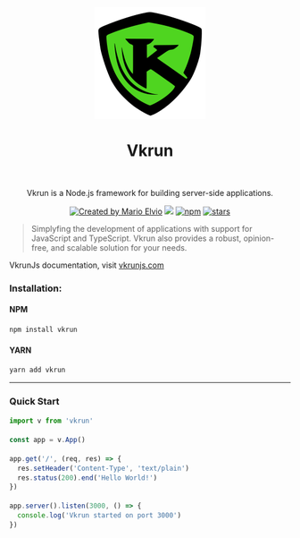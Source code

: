 <div align="center">
  <img src="logo.svg" width="200px" align="center" alt="Vkrun logo" />
  <h1 align="center">Vkrun</h1>
  <br/>
  <p align="center">
    Vkrun is a Node.js framework for building server-side applications. 
  </p>

  <a href="https://github.com/jukerah" rel="nofollow"><img src="https://img.shields.io/badge/created%20by-Mario%20Elvio-blue.svg" alt="Created by Mario Elvio"></a>
  [<img src="https://img.shields.io/badge/License%20-MIT-blue.svg">](LICENSE)
  <a href="https://www.npmjs.com/package/vkrun" rel="nofollow"><img src="https://img.shields.io/npm/dw/vkrun.svg?color=blue" alt="npm"></a>
  <a href="https://www.npmjs.com/package/vkrun" rel="nofollow"><img src="https://img.shields.io/github/stars/vkrunjs/vkrun" alt="stars"></a>
</div>

> Simplyfing the development of applications with support for JavaScript and TypeScript. Vkrun also provides a robust, opinion-free, and scalable solution for your needs.

VkrunJs documentation, visit [vkrunjs.com](https://vkrunjs.com/)

### Installation:

#### NPM

```bash
npm install vkrun
```

#### YARN

```bash
yarn add vkrun
```

<hr/>

### Quick Start

```ts
import v from 'vkrun'

const app = v.App()

app.get('/', (req, res) => {
  res.setHeader('Content-Type', 'text/plain')
  res.status(200).end('Hello World!')
})

app.server().listen(3000, () => {
  console.log('Vkrun started on port 3000')
})
```